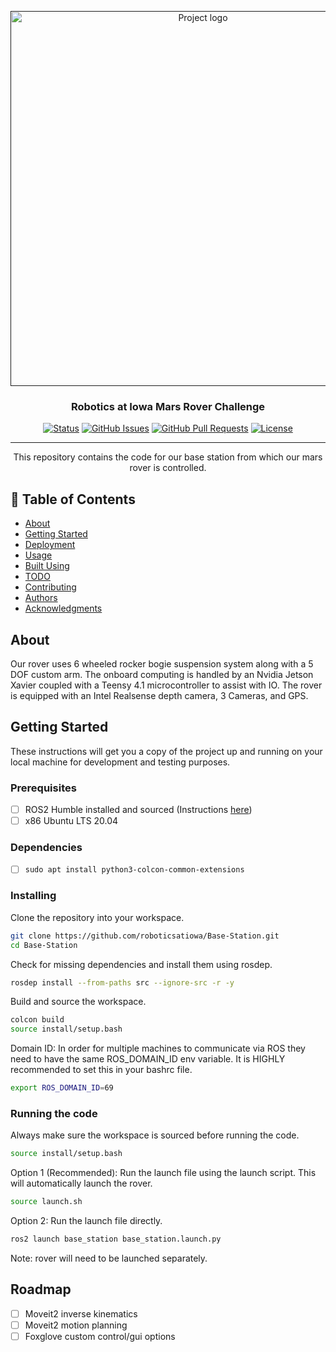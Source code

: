 <p align="center">
  <a href="" rel="noopener">
 <img width=600px src="images/logo.jpg" alt="Project logo"></a>
</p>

<h3 align="center">Robotics at Iowa Mars Rover Challenge</h3>

<div align="center">

[![Status](https://img.shields.io/badge/status-active-success.svg)]()
[![GitHub Issues](https://img.shields.io/github/issues/roboticsatiowa/Base-Station.svg)](https://github.com/roboticsatiowa/Base-Station/issues)
[![GitHub Pull Requests](https://img.shields.io/github/issues-pr/roboticsatiowa/Base-Station.svg)](https://github.com/roboticsatiowa/Base-Station/pulls)
[![License](https://img.shields.io/badge/license-MIT-blue.svg)](/LICENSE)

</div>

---

<p align="center"> 
    This repository contains the code for our base station from which our mars rover is controlled.
    <br> 
</p>

## 📝 Table of Contents

- [About](#about)
- [Getting Started](#getting_started)
- [Deployment](#deployment)
- [Usage](#usage)
- [Built Using](#built_using)
- [TODO](../TODO.md)
- [Contributing](../CONTRIBUTING.md)
- [Authors](#authors)
- [Acknowledgments](#acknowledgement)

## About <a name = "about"></a>

Our rover uses 6 wheeled rocker bogie suspension system along with a 5 DOF custom arm. The onboard computing is handled by an Nvidia Jetson Xavier coupled with a Teensy 4.1 microcontroller to assist with IO. The rover is equipped with an Intel Realsense depth camera, 3 Cameras, and GPS.

## Getting Started <a name = "getting_started"></a>

These instructions will get you a copy of the project up and running on your local machine for development and testing purposes. 

### Prerequisites

- [ ] ROS2 Humble installed and sourced (Instructions [here](https://docs.ros.org/en/humble/Installation/Ubuntu-Install-Debians.html))
- [ ] x86 Ubuntu LTS 20.04

### Dependencies
- [ ] ```sudo apt install python3-colcon-common-extensions```

### Installing

Clone the repository into your workspace.
```bash
git clone https://github.com/roboticsatiowa/Base-Station.git
cd Base-Station
```

Check for missing dependencies and install them using rosdep.
```bash
rosdep install --from-paths src --ignore-src -r -y
```

Build and source the workspace.
```bash
colcon build
source install/setup.bash
```

Domain ID: In order for multiple machines to communicate via ROS they need to have the same ROS_DOMAIN_ID env variable. It is HIGHLY recommended to set this in your bashrc file.
```bash
export ROS_DOMAIN_ID=69
```

### Running the code

Always make sure the workspace is sourced before running the code.
```bash
source install/setup.bash 
```


Option 1 (Recommended): Run the launch file using the launch script. This will automatically launch the rover.
```bash
source launch.sh
```
Option 2: Run the launch file directly.
```bash
ros2 launch base_station base_station.launch.py
```
Note: rover will need to be launched separately.

## Roadmap

- [ ] Moveit2 inverse kinematics
- [ ] Moveit2 motion planning
- [ ] Foxglove custom control/gui options